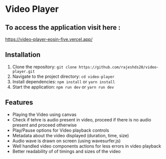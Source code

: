 # Video Player


## To access the application visit here :
https://video-player-eosin-five.vercel.app/

## Installation

1. Clone the repository: ```git clone https://github.com/rajeshds20/video-player.git```
2. Navigate to the project directory: ```cd video-player```
3. Install dependencies: ```npm install``` or ```yarn install```
4. Start the application: ```npm run dev``` or ```yarn run dev```


## Features

- Playing the Video using canvas
- Check if tehre is audio present in video, proceed if there is no audio present and proceed otherwise 
- Play/Pause options for Video playback controls
- Metadata about the video displayed (duration, time, size)
- Audio wave is drawn on screen (using wavesurfer.js)
- Well handled video components actions for less errors in video playback
- Better readability of of timings and sizes of the video


